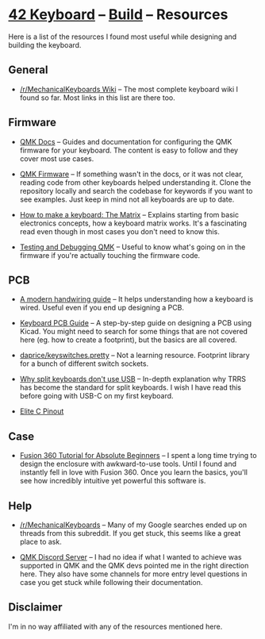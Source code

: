 # [42 Keyboard](../README.md) – [Build](./README.md) – Resources

Here is a list of the resources I found most useful while designing and building
the keyboard.

## General

- [/r/MechanicalKeyboards Wiki](https://www.reddit.com/r/MechanicalKeyboards/wiki/customkeyboards) –
  The most complete keyboard wiki I found so far. Most links in this list are there too.

## Firmware

- [QMK Docs](https://docs.qmk.fm/#/) –
  Guides and documentation for configuring the QMK firmware for your keyboard.
  The content is easy to follow and they cover most use cases.

- [QMK Firmware](https://github.com/qmk/qmk_firmware/) –
  If something wasn't in the docs, or it was not clear, reading code from other
  keyboards helped understanding it. Clone the repository locally and search the
  codebase for keywords if you want to see examples. Just keep in mind not all
  keyboards are up to date.

- [How to make a keyboard: The Matrix](http://blog.komar.be/how-to-make-a-keyboard-the-matrix/) –
  Explains starting from basic electronics concepts, how a keyboard matrix
  works. It's a fascinating read even though in most cases you don't need to
  know this.

- [Testing and Debugging QMK](https://beta.docs.qmk.fm/tutorial/newbs_testing_debugging#debugging-with-hid_listen) –
  Useful to know what's going on in the firmware if you're actually touching the
  firmware code.

## PCB

- [A modern handwiring guide](https://geekhack.org/index.php?topic=87689.0) –
  It helps understanding how a keyboard is wired. Useful even if you end up
  designing a PCB.

- [Keyboard PCB Guide](https://github.com/ruiqimao/keyboard-pcb-guide) –
  A step-by-step guide on designing a PCB using Kicad. You might need to search for
  some things that are not covered here (eg. how to create a footprint), but the
  basics are all covered.

- [daprice/keyswitches.pretty](https://github.com/daprice/keyswitches.pretty) –
  Not a learning resource. Footprint library for a bunch of different switch sockets.

- [Why split keyboards don't use USB](https://www.reddit.com/r/MechanicalKeyboards/comments/a641ls/split_keyboard_trrs_shorting_and_protection/ebryvx5) –
  In-depth explanation why TRRS has become the standard for split keyboards. I
  wish I have read this before going with USB-C on my first keyboard.

- [Elite C Pinout](https://deskthority.net/wiki/Elite-C)

## Case

- [Fusion 360 Tutorial for Absolute Beginners](https://www.youtube.com/watch?v=A5bc9c3S12g) –
  I spent a long time trying to design the enclosure with awkward-to-use tools.
  Until I found and instantly fell in love with Fusion 360. Once you learn the
  basics, you'll see how incredibly intuitive yet powerful this software is.

## Help

- [/r/MechanicalKeyboards](https://www.reddit.com/r/MechanicalKeyboards/) –
  Many of my Google searches ended up on threads from this subreddit. If you get
  stuck, this seems like a great place to ask.

- [QMK Discord Server](https://discord.gg/Uq7gcHh) –
  I had no idea if what I wanted to achieve was supported in QMK and the QMK
  devs pointed me in the right direction here. They also have some channels for
  more entry level questions in case you get stuck while following their
  documentation.

## Disclaimer

I'm in no way affiliated with any of the resources mentioned here.
